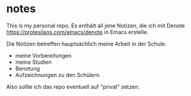 # notes

This is my personal repo. Es enthält all jene Notizen, die ich mit Denote https://protesilaos.com/emacs/denote in Emacs erstelle. 

Die Notizen betreffen hauptsächlich meine Arbeit in der Schule:
- meine Vorbereitungen
- meine Studien
- Benotung
- Aufzeichnungen zu den Schülern

Also sollte ich das repo eventuell auf "privat" setzen.
